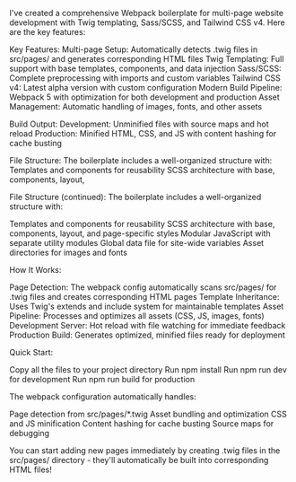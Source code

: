 I've created a comprehensive Webpack boilerplate for multi-page website development with Twig templating, Sass/SCSS, and Tailwind CSS v4. Here are the key features:

Key Features:
Multi-page Setup: Automatically detects .twig files in src/pages/ and generates corresponding HTML files
Twig Templating: Full support with base templates, components, and data injection
Sass/SCSS: Complete preprocessing with imports and custom variables
Tailwind CSS v4: Latest alpha version with custom configuration
Modern Build Pipeline: Webpack 5 with optimization for both development and production
Asset Management: Automatic handling of images, fonts, and other assets

Build Output:
Development: Unminified files with source maps and hot reload
Production: Minified HTML, CSS, and JS with content hashing for cache busting

File Structure:
The boilerplate includes a well-organized structure with:
Templates and components for reusability
SCSS architecture with base, components, layout,


File Structure (continued):
The boilerplate includes a well-organized structure with:

Templates and components for reusability
SCSS architecture with base, components, layout, and page-specific styles
Modular JavaScript with separate utility modules
Global data file for site-wide variables
Asset directories for images and fonts

How It Works:

Page Detection: The webpack config automatically scans src/pages/ for .twig files and creates corresponding HTML pages
Template Inheritance: Uses Twig's extends and include system for maintainable templates
Asset Pipeline: Processes and optimizes all assets (CSS, JS, images, fonts)
Development Server: Hot reload with file watching for immediate feedback
Production Build: Generates optimized, minified files ready for deployment

Quick Start:

Copy all the files to your project directory
Run npm install
Run npm run dev for development
Run npm run build for production

The webpack configuration automatically handles:

Page detection from src/pages/*.twig
Asset bundling and optimization
CSS and JS minification
Content hashing for cache busting
Source maps for debugging

You can start adding new pages immediately by creating .twig files in the src/pages/ directory - they'll automatically be built into corresponding HTML files!
